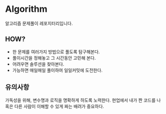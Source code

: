 # Algorithm
알고리즘 문제풀이 레포지터리입니다.

## HOW?
- 한 문제를 여러가지 방법으로 풀도록 탐구해본다.
- 풀이시간을 정해놓고 그 시간동안 고민해 본다.
- 어려우면 솔루션을 찾아본다.
- 가능하면 매일매일 풀이하여 일일커밋에 도전한다.

## 유의사항
가독성을 위해, 변수명과 로직을 명확하게 하도록 노력한다.
현업에서 내가 짠 코드를 나 혹은 다른 사람이 이해할 수 있게 짜는 배려가 중요하다.
